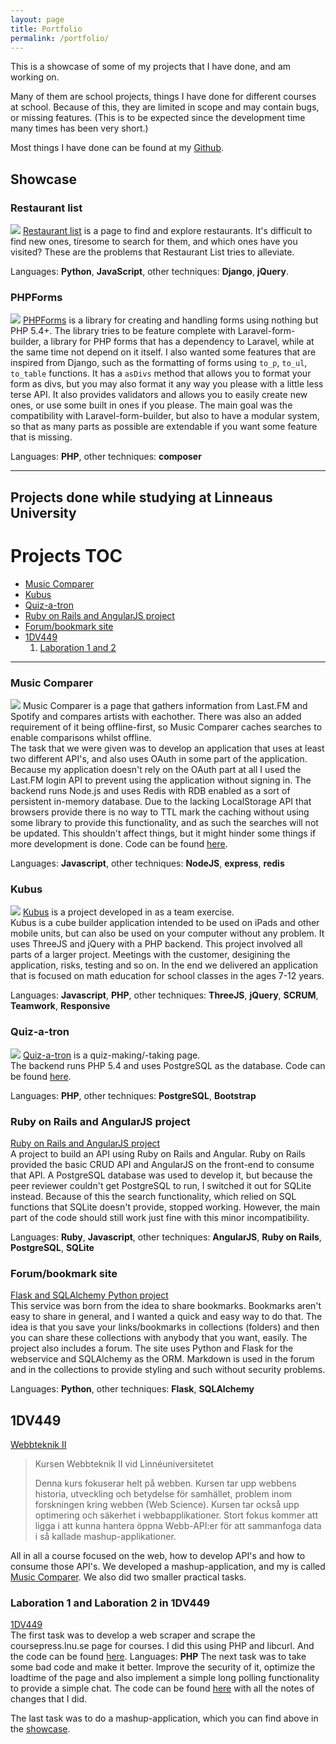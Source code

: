 ```yaml
---
layout: page
title: Portfolio
permalink: /portfolio/
---
```


This is a showcase of some of my projects that I have done, and am working on.

Many of them are school projects, things I have done for different courses at school. Because of this, they are limited in scope and may contain bugs, or missing features. (This is to be expected since the development time many times has been very short.)

Most things I have done can be found at my [Github](https://github.com/CCHolmgren).

## Showcase

### Restaurant list
![](/images/ss+2015-10-25+at+02.07.36.jpg)
[Restaurant list](http://django.christofferholmgren.se/) is a page to find and explore restaurants. It's difficult to find new ones, tiresome to search for them, and which ones have you visited? These are the problems that Restaurant List tries to alleviate.

Languages: **Python**, **JavaScript**, other techniques: **Django**, **jQuery**.

### PHPForms
![](/images/ss+2015-04-30+at+03.41.48.png)
[PHPForms](https://github.com/CCHolmgren/PHPForms) is a library for creating and handling forms using nothing but PHP 5.4+.
The library tries to be feature complete with Laravel-form-builder, a library for PHP forms that has a dependency to Laravel, while at the same time not depend on it itself.
I also wanted some features that are inspired from Django, such as the formatting of forms using ```to_p```, ```to_ul```, ```to_table``` functions. It has a ```asDivs``` method that allows you to format your form as divs, but you may also format it any way you please with a little less terse API.
It also provides validators and allows you to easily create new ones, or use some built in ones if you please.
The main goal was the compatibility with Laravel-form-builder, but also to have a modular system, so that as many parts as possible are extendable if you want some feature that is missing.  

Languages: **PHP**, other techniques: **composer**

* * *

## Projects done while studying at Linneaus University

# Projects TOC
* [Music Comparer](#music-comparer)
* [Kubus](#kubus)
* [Quiz-a-tron](#quiz-a-tron) 
* [Ruby on Rails and AngularJS project](#ruby-on-rails-and-angularjs-project)
* [Forum/bookmark site](#forumbookmark-site)
* [1DV449](#dv449)  
    1. [Laboration 1 and 2](#laboration-1-and-laboration-2-in-1dv449)

* * *

### Music Comparer
![](/images/ss+2015-04-30+at+12.32.27.png)
Music Comparer is a page that gathers information from Last.FM and Spotify and compares artists with eachother. There was also an added requirement of it being offline-first, so Music Comparer caches searches to enable comparisons whilst offline.   
The task that we were given was to develop an application that uses at least two different API's, and also uses OAuth in some part of the application.  
Because my application doesn't rely on the OAuth part at all I used the Last.FM login API to prevent using the application without signing in.
The backend runs Node.js and uses Redis with RDB enabled as a sort of  persistent in-memory database. 
Due to the lacking LocalStorage API that browsers provide there is no way to TTL mark the caching without using some library to provide this functionality, and as such the searches will not be updated. This shouldn't affect things, but it might hinder some things if more development is done.
Code can be found [here](https://github.com/CCHolmgren/Music-comparer).

Languages: **Javascript**, other techniques: **NodeJS**, **express**, **redis**  

### Kubus
![](/images/ss+2015-05-04+at+02.29.46.jpg)
[Kubus](http://www2.kau.se/jorrbomm/) is a project developed in as a team exercise.  
Kubus is a cube builder application intended to be used on iPads and other mobile units, but can also be used on your computer without any problem. It uses ThreeJS and jQuery with a PHP backend.
This project involved all parts of a larger project. Meetings with the customer, desigining the application, risks, testing and so on. In the end we delivered an application that is focused on math education for school classes in the ages 7-12 years.

Languages: **Javascript**, **PHP**, other techniques: **ThreeJS**, **jQuery**, **SCRUM**, **Teamwork**, **Responsive**

### Quiz-a-tron
![](/images/ss+2015-04-30+at+12.42.24.png)
[Quiz-a-tron](http://www.christofferholmgren.se/quiz-a-tron/) is a quiz-making/-taking page.  
The backend runs PHP 5.4 and uses PostgreSQL as the database.
Code can be found [here](https://github.com/CCHolmgren/Quiz-a-tron).

Languages: **PHP**, other techniques: **PostgreSQL**, **Bootstrap**

### Ruby on Rails and AngularJS project
[Ruby on Rails and AngularJS project](https://github.com/CCHolmgren/ch222kv_1dv450_kod)  
A project to build an API using Ruby on Rails and Angular. Ruby on Rails provided the basic CRUD API and AngularJS on the front-end to consume that API. A PostgreSQL database was used to develop it, but because the peer reviewer couldn't get PostgreSQL to run, I switched it out for SQLite instead. Because of this the search functionality, which relied on SQL functions that SQLite doesn't provide, stopped working. However, the main part of the code should still work just fine with this minor incompatibility.

Languages: **Ruby**, **Javascript**, other techniques: **AngularJS**, **Ruby on Rails**, **PostgreSQL**, **SQLite**

### Forum/bookmark site
[Flask and SQLAlchemy Python project](https://github.com/CCHolmgren/individuellt_mjukvaruprojekt)  
This service was born from the idea to share bookmarks. Bookmarks aren't easy to share in general, and I wanted a quick and easy way to do that. The idea is that you save your links/bookmarks in collections (folders) and then you can share these collections with anybody that you want, easily. The project also includes a forum. 
The site uses Python and Flask for the webservice and SQLAlchemy as the ORM. Markdown is used in the forum and in the collections to provide styling and such without security problems.

Languages: **Python**, other techniques: **Flask**, **SQLAlchemy**

## 1DV449
[Webbteknik II](http://coursepress.lnu.se/kurs/webbteknik-ii/)  

>Kursen Webbteknik II vid Linnéuniversitetet
>
>Denna kurs fokuserar helt på webben. Kursen tar upp webbens historia, utveckling och betydelse för samhället, problem inom forskningen kring webben (Web Science). Kursen tar också upp optimering och säkerhet i webbapplikationer. Stort fokus kommer att ligga i att kunna hantera öppna Webb-API:er för att sammanfoga data i så kallade mashup-applikationer.

All in all a course focused on the web, how to develop API's and how to consume those API's. We developed a mashup-application, and my is called [Music Comparer](#music-comparer). We also did two smaller practical tasks.  

### Laboration 1 and Laboration 2 in 1DV449
[1DV449](https://github.com/CCHolmgren/1DV449_ch222kv)  
The first task was to develop a web scraper and scrape the coursepress.lnu.se page for courses. I did this using PHP and libcurl. And the code can be found [here](https://github.com/CCHolmgren/1DV449_ch222kv/tree/master/Laboration-1).
Languages: **PHP**
The next task was to take some bad code and make it better. Improve the security of it, optimize the loadtime of the page and also implement a simple long polling functionality to provide a simple chat. The code can be found [here](https://github.com/CCHolmgren/1DV449_ch222kv/tree/master/Laboration-2) with all the notes of changes that I did. 

The last task was to do a mashup-application, which you can find above in the [showcase](#music-comparer).
